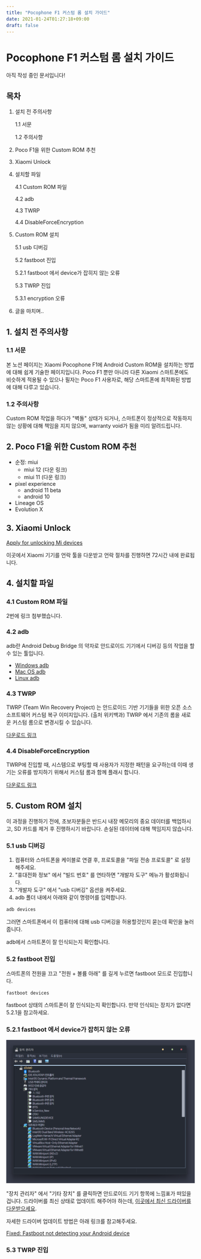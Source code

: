 ```yaml
---
title: "Pocophone F1 커스텀 롬 설치 가이드"
date: 2021-01-24T01:27:18+09:00
draft: false
---
```

# Pocophone F1 커스텀 롬 설치 가이드

아직 작성 중인 문서입니다!

## 목차

1. 설치 전 주의사항

    1.1 서문

    1.2 주의사항

2. Poco F1을 위한 Custom ROM 추천
3. Xiaomi Unlock
4. 설치할 파일

    4.1 Custom ROM 파일

    4.2 adb

    4.3 TWRP

    4.4 DisableForceEncryption

5. Custom ROM 설치

    5.1 usb 디버깅

    5.2 fastboot 진입

    5.2.1 fastboot 에서 device가 잡히지 않는 오류

    5.3 TWRP 진입

    5.3.1 encryption 오류

6. 글을 마치며..

## 1. 설치 전 주의사항

### 1.1 서문

본 노션 페이지는 Xiaomi Pocophone F1에 Android Custom ROM을 설치하는 방법에 대해 쉽게 기술한 페이지입니다. Poco F1 뿐만 아니라 다른 Xiaomi 스마트폰에도 비슷하게 적용될 수 있으나 필자는 Poco F1 사용자로, 해당 스마트폰에 최적화된 방법에 대해 다루고 있습니다.

### 1.2 주의사항

 Custom ROM 작업을 하다가 "벽돌" 상태가 되거나, 스마트폰이 정상적으로 작동하지 않는 상황에 대해 책임을 지지 않으며, warranty void가 됨을 미리 알려드립니다.

## 2. Poco F1을 위한 Custom ROM 추천

- 순정: miui
    - miui 12 (다운 링크)
    - miui 11 (다운 링크)
- pixel experience
    - android 11 beta
    - android 10
- Lineage OS
- Evolution X

## 3. Xiaomi Unlock

[Apply for unlocking Mi devices](https://en.miui.com/unlock/)

이곳에서 Xiaomi 기기를 언락 툴을 다운받고 언락 절차를 진행하면 72시간 내에 완료됩니다.

## 4. 설치할 파일

### 4.1 Custom ROM 파일

2번에 링크 첨부했습니다.

### 4.2 adb

adb란 Android Debug Bridge 의 약자로 안드로이드 기기에서 디버깅 등의 작업을 할 수 있는 툴입니다.

- [Windows adb](https://dl.google.com/android/repository/platform-tools-latest-windows.zip?hl=ko)
- [Mac OS adb](https://dl.google.com/android/repository/platform-tools-latest-windows.zip?hl=ko)
- [Linux adb](https://dl.google.com/android/repository/platform-tools-latest-windows.zip?hl=ko)

### 4.3 TWRP

TWRP (Team Win Recovery Project) 는 안드로이드 기반 기기들을 위한 오픈 소스 소프트웨어 커스텀 복구 이미지입니다. (출처 위키백과)  TWRP 에서 기존의 롬을 새로운 커스텀 롬으로 변경시킬 수 있습니다.

[다운로드 링크](https://drive.google.com/file/d/1xzmu5DziNRnCN9c0ptvedK06Y9tmEBBp/view?usp=sharing)

### 4.4 DisableForceEncryption

TWRP에 진입할 때, 시스템으로 부팅할 때 사용자가 지정한 패턴을 요구하는데 이때 생기는 오류를 방지하기 위해서 커스텀 롬과 함께 플래시 합니다.

[다운로드 링크](https://drive.google.com/file/d/1xsnBJoQA2t5_EMrY7-7mnh8XRnJbCwa5/view?usp=sharing)

## 5. Custom ROM 설치

이 과정을 진행하기 전에, 초보자분들은 반드시 내장 메모리의 중요 데이터를 백업하시고, SD 카드를 제거 후 진행하시기 바랍니다. 손실된 데이터에 대해 책임지지 않습니다.

### 5.1 usb 디버깅

1. 컴퓨터와 스마트폰을 케이블로 연결 후, 프로토콜을 "파일 전송 프로토콜" 로 설정해주세요. 
2. "휴대전화 정보" 에서 "빌드 번호" 를 연타하면 "개발자 도구" 메뉴가 활성화됩니다.
3. "개발자 도구" 에서 "usb 디버깅" 옵션을 켜주세요.
4. adb 폴더 내에서 아래와 같이 명령어를 입력합니다.

```bash
adb devices
```

그러면 스마트폰에서 이 컴퓨터에 대해 usb 디버깅을 허용할것인지 묻는데 확인을 눌러줍니다.

adb에서 스마트폰이 잘 인식되는지 확인합니다.

### 5.2 fastboot 진입

스마트폰의 전원을 끄고 "전원 + 볼륨 아래" 를 길게 누르면 fastboot 모드로 진입합니다. 

```bash
fastboot devices
```

fastboot 상태의 스마트폰이 잘 인식되는지 확인합니다. 만약 인식되는 장치가 없다면 5.2.1을 참고하세요.

### 5.2.1 fastboot 에서 device가 잡히지 않는 오류

![device-manager](/static/img/device-manager.png)

"장치 관리자" 에서 "기타 장치" 를 클릭하면 안드로이드 기기 항목에 느낌표가 떠있을겁니다. 드라이버를 최신 상태로 업데이트 해주어야 하는데, [이곳에서 최신 드라이버를 다운받으세요](https://drive.google.com/file/d/11xcwy925qaYO0JPw8NXvA8DOEkbuNoT7/view?usp=sharing).

자세한 드라이버 업데이트 방법은 아래 링크를 참고해주세요.

[Fixed: Fastboot not detecting your Android device](https://www.qasimtricks.com/2020/04/fixed-fastboot-not-detecting-your-android-device.html)

### 5.3 TWRP 진입
